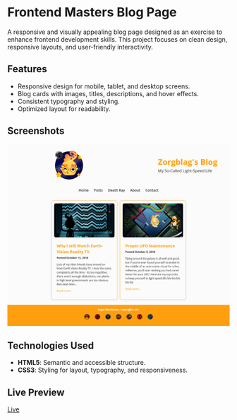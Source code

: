 # Frontend Masters Blog Page

A responsive and visually appealing blog page designed as an exercise to enhance frontend development skills. This project focuses on clean design, responsive layouts, and user-friendly interactivity.

## Features

- Responsive design for mobile, tablet, and desktop screens.
- Blog cards with images, titles, descriptions, and hover effects.
- Consistent typography and styling.
- Optimized layout for readability.

## Screenshots

![Frontend Masters Blog Page Screenshot](DesktopDesign.png)

## Technologies Used

- **HTML5**: Semantic and accessible structure.
- **CSS3**: Styling for layout, typography, and responsiveness.

## Live Preview

[Live](https://radiant-hummingbird-0178b7.netlify.app)
